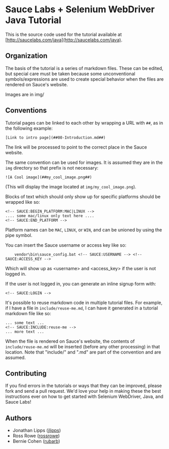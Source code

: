 Sauce Labs + Selenium WebDriver Java Tutorial
====

This is the source code used for the tutorial available at
[http://saucelabs.com/java](http://saucelabs.com/java).

Organization
----

The basis of the tutorial is a series of markdown files. These can be edited,
but special care must be taken because some unconventional symbols/expressions
are used to create special behavior when the files are rendered on Sauce's
website.

Images are in img/

Conventions
----

Tutorial pages can be linked to each other by wrapping a URL with `##`, as
in the following example:

    [Link to intro page](##00-Introduction.md##)

The link will be processed to point to the correct place in the Sauce website.

The same convention can be used for images. It is assumed they are in the `img`
directory so that prefix is not necessary:

    ![A Cool image](##my_cool_image.png##)

(This will display the image located at `img/my_cool_image.png`).

Blocks of text which should only show up for specific platforms should be
wrapped like so:

    <!-- SAUCE:BEGIN_PLATFORM:MAC|LINUX -->
    .... some mac/linux only text here ....
    <!-- SAUCE:END_PLATFORM -->

Platform names can be `MAC`, `LINUX`, or `WIN`, and can be unioned by using the
pipe symbol.

You can insert the Sauce username or access key like so:

        vendor\bin\sauce_config.bat <!-- SAUCE:USERNAME --> <!-- SAUCE:ACCESS_KEY -->

Which will show up as &lt;username&gt; and &lt;access_key&gt; if the user is
not logged in.

If the user is not logged in, you can generate an inline signup form with:

    <!-- SAUCE:LOGIN -->

It's possible to reuse markdown code in multiple tutorial files. For example,
if I have a file in `include/reuse-me.md`, I can have it generated in
a tutorial markdown file like so:

    ... some text ...
    <!-- SAUCE:INCLUDE:reuse-me -->
    ... more text ...

When the file is rendered on Sauce's website, the contents of
`include/reuse-me.md` will be inserted (before any other processing) in that
location. Note that "include/" and ".md" are part of the convention and are
assumed.

Contributing
----

If you find errors in the tutorials or ways that they can be improved, please
fork and send a pull request. We'd love your help in making these the best
instructions ever on how to get started with Selenium WebDriver, Java, and Sauce
Labs!

Authors
----

*  Jonathan Lipps ([jlipps](http://github.com/jlipps/))
*  Ross Rowe ([rossrowe](http://github.com/rossrowe/))
*  Bernie Cohen ([rubarb](http://github.com/rubarb/))
